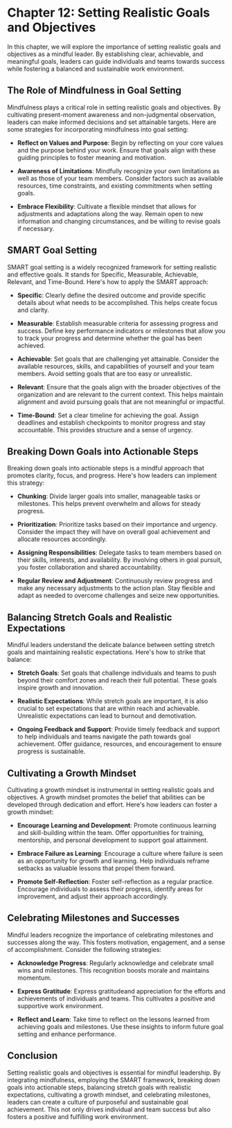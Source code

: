 Chapter 12: Setting Realistic Goals and Objectives
==================================================

In this chapter, we will explore the importance of setting realistic goals and objectives as a mindful leader. By establishing clear, achievable, and meaningful goals, leaders can guide individuals and teams towards success while fostering a balanced and sustainable work environment.

The Role of Mindfulness in Goal Setting
---------------------------------------

Mindfulness plays a critical role in setting realistic goals and objectives. By cultivating present-moment awareness and non-judgmental observation, leaders can make informed decisions and set attainable targets. Here are some strategies for incorporating mindfulness into goal setting:

* **Reflect on Values and Purpose**: Begin by reflecting on your core values and the purpose behind your work. Ensure that goals align with these guiding principles to foster meaning and motivation.

* **Awareness of Limitations**: Mindfully recognize your own limitations as well as those of your team members. Consider factors such as available resources, time constraints, and existing commitments when setting goals.

* **Embrace Flexibility**: Cultivate a flexible mindset that allows for adjustments and adaptations along the way. Remain open to new information and changing circumstances, and be willing to revise goals if necessary.

SMART Goal Setting
------------------

SMART goal setting is a widely recognized framework for setting realistic and effective goals. It stands for Specific, Measurable, Achievable, Relevant, and Time-Bound. Here's how to apply the SMART approach:

* **Specific**: Clearly define the desired outcome and provide specific details about what needs to be accomplished. This helps create focus and clarity.

* **Measurable**: Establish measurable criteria for assessing progress and success. Define key performance indicators or milestones that allow you to track your progress and determine whether the goal has been achieved.

* **Achievable**: Set goals that are challenging yet attainable. Consider the available resources, skills, and capabilities of yourself and your team members. Avoid setting goals that are too easy or unrealistic.

* **Relevant**: Ensure that the goals align with the broader objectives of the organization and are relevant to the current context. This helps maintain alignment and avoid pursuing goals that are not meaningful or impactful.

* **Time-Bound**: Set a clear timeline for achieving the goal. Assign deadlines and establish checkpoints to monitor progress and stay accountable. This provides structure and a sense of urgency.

Breaking Down Goals into Actionable Steps
-----------------------------------------

Breaking down goals into actionable steps is a mindful approach that promotes clarity, focus, and progress. Here's how leaders can implement this strategy:

* **Chunking**: Divide larger goals into smaller, manageable tasks or milestones. This helps prevent overwhelm and allows for steady progress.

* **Prioritization**: Prioritize tasks based on their importance and urgency. Consider the impact they will have on overall goal achievement and allocate resources accordingly.

* **Assigning Responsibilities**: Delegate tasks to team members based on their skills, interests, and availability. By involving others in goal pursuit, you foster collaboration and shared accountability.

* **Regular Review and Adjustment**: Continuously review progress and make any necessary adjustments to the action plan. Stay flexible and adapt as needed to overcome challenges and seize new opportunities.

Balancing Stretch Goals and Realistic Expectations
--------------------------------------------------

Mindful leaders understand the delicate balance between setting stretch goals and maintaining realistic expectations. Here's how to strike that balance:

* **Stretch Goals**: Set goals that challenge individuals and teams to push beyond their comfort zones and reach their full potential. These goals inspire growth and innovation.

* **Realistic Expectations**: While stretch goals are important, it is also crucial to set expectations that are within reach and achievable. Unrealistic expectations can lead to burnout and demotivation.

* **Ongoing Feedback and Support**: Provide timely feedback and support to help individuals and teams navigate the path towards goal achievement. Offer guidance, resources, and encouragement to ensure progress is sustainable.

Cultivating a Growth Mindset
----------------------------

Cultivating a growth mindset is instrumental in setting realistic goals and objectives. A growth mindset promotes the belief that abilities can be developed through dedication and effort. Here's how leaders can foster a growth mindset:

* **Encourage Learning and Development**: Promote continuous learning and skill-building within the team. Offer opportunities for training, mentorship, and personal development to support goal attainment.

* **Embrace Failure as Learning**: Encourage a culture where failure is seen as an opportunity for growth and learning. Help individuals reframe setbacks as valuable lessons that propel them forward.

* **Promote Self-Reflection**: Foster self-reflection as a regular practice. Encourage individuals to assess their progress, identify areas for improvement, and adjust their approach accordingly.

Celebrating Milestones and Successes
------------------------------------

Mindful leaders recognize the importance of celebrating milestones and successes along the way. This fosters motivation, engagement, and a sense of accomplishment. Consider the following strategies:

* **Acknowledge Progress**: Regularly acknowledge and celebrate small wins and milestones. This recognition boosts morale and maintains momentum.

* **Express Gratitude**: Express gratitudeand appreciation for the efforts and achievements of individuals and teams. This cultivates a positive and supportive work environment.

* **Reflect and Learn**: Take time to reflect on the lessons learned from achieving goals and milestones. Use these insights to inform future goal setting and enhance performance.

Conclusion
----------

Setting realistic goals and objectives is essential for mindful leadership. By integrating mindfulness, employing the SMART framework, breaking down goals into actionable steps, balancing stretch goals with realistic expectations, cultivating a growth mindset, and celebrating milestones, leaders can create a culture of purposeful and sustainable goal achievement. This not only drives individual and team success but also fosters a positive and fulfilling work environment.
